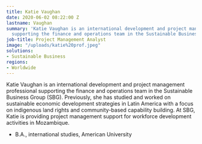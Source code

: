 ```yaml
---
title: Katie Vaughan
date: 2020-06-02 08:22:00 Z
lastname: Vaughan
summary: 'Katie Vaughan is an international development and project management professional
  supporting the finance and operations team in the Sustainable Business Group. '
job-title: Project Management Analyst
image: "/uploads/katie%20prof.jpeg"
solutions:
- Sustainable Business
regions:
- Worldwide
---
```


Katie Vaughan is an international development and project management professional supporting the finance and operations team in the Sustainable Business Group (SBG). Previously, she has studied and worked on sustainable economic development strategies in Latin America with a focus on indigenous land rights and community-based capability building. At SBG, Katie is providing project management support for workforce development activities in Mozambique. 

* B.A., international studies, American University 